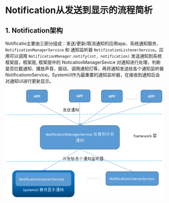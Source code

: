 # Notification从发送到显示的流程简析

## 1. Notification架构

Notificatio主要由三部分组成：发送/更新/取消通知的应用app、系统通知服务、`NotificationManagerService` 和 通知监听器 `NotificationListenerService`。应用可以调用 `NotificationManager.notify(int, notification)` 发送通知到系统框架层，框架层, 框架层中的 NoticationManagerSevice 对通知进行处理，判断是否拦截通知、播放声音、振动、调用通知灯等，再将通知发送给各个通知监听器 NotificationnService。SystemUI作为最重要的通知监听器，在接收到通知后会对通知UI进行更新显示。

![alt text](image-85.png)